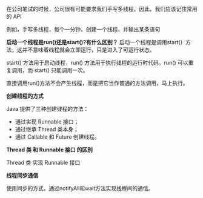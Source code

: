 

在公司笔试的时候，公司很有可能要求我们手写多线程。因此，我们应该记住常用的 API

例如，手写多线程，每个一分钟，创建一个线程，并输出某条语句



**启动一个线程是run()还是start()?有什么区别？**
启动一个线程是调用start(）方法，这并不意味着线程就会立即运行，只是进入了可运行状态。

start() 方法用于启动线程，run() 方法用于执行线程的运行时代码。run() 可以重复调用，而 start() 只能调用一次。

直接调用run()方法不会产生线程，而是把它当作普通的方法调用，马上执行。



**创建线程的方式**

Java 提供了三种创建线程的方法：

- 通过实现 Runnable 接口；
- 通过继承 Thread 类本身；
- 通过 Callable 和 Future 创建线程。





 **Thread 类 和  Runnable 接口 的区别**

 Thread 类  实现 Runnable 接口





**线程同步通信**

使用同步的方式，通过notifyAll和wait方法实现线程间的通信。








